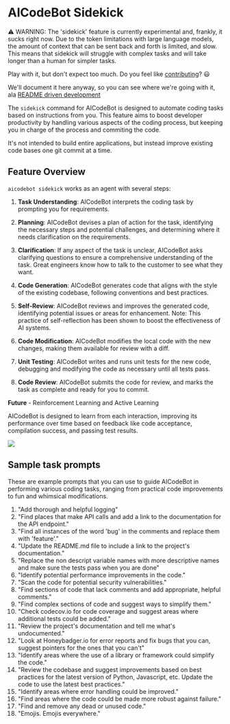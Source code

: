 # AICodeBot Sidekick

⚠️ WARNING: The 'sidekick' feature is currently experimental and, frankly, it sucks right now.
Due to the token limitations with large language models, the amount of context
that can be sent back and forth is limited, and slow. This means that sidekick will struggle with
complex tasks and will take longer than a human for simpler tasks.

Play with it, but don't expect too much. Do you feel like [contributing](../CONTRIBUTING.md)? 😃

We'll document it here anyway, so you can see where we're going with it, ala
[README driven development](https://tom.preston-werner.com/2010/08/23/readme-driven-development.html)

The `sidekick` command for AICodeBot is designed to automate coding
tasks based on instructions from you. This feature aims to boost developer
productivity by handling various aspects of the coding process, but keeping you
in charge of the process and commiting the code.

It's not intended to build entire applications, but instead improve existing
code bases one git commit at a time.

## Feature Overview

`aicodebot sidekick` works as an agent with several steps:

1. **Task Understanding**: AICodeBot interprets the coding task by prompting you
   for requirements.

2. **Planning**: AICodeBot devises a plan of action for the task, identifying
   the necessary steps and potential challenges, and determining where it needs
   clarification on the requirements.

3. **Clarification**: If any aspect of the task is unclear, AICodeBot asks
   clarifying questions to ensure a comprehensive understanding of the task.
   Great engineers know how to talk to the customer to see what they want.

4. **Code Generation**: AICodeBot generates code that aligns with the style of
   the existing codebase, following conventions and best practices.

5. **Self-Review**: AICodeBot reviews and improves the generated code,
   identifying potential issues or areas for enhancement. Note: This practice
   of self-reflection has been shown to boost the effectiveness of AI systems.

6. **Code Modification**: AICodeBot modifies the local code with the new
   changes, making them available for review with a diff.

7. **Unit Testing**: AICodeBot writes and runs unit tests for the new code,
   debugging and modifying the code as necessary until all tests pass.

8. **Code Review**: AICodeBot submits the code for review, and marks the task
    as complete and ready for you to commit.

**Future** - Reinforcement Learning and Active Learning

AICodeBot is designed to learn from each interaction, improving its performance
over time based on feedback like code acceptance, compilation success, and passing
test results.

[![](https://mermaid.ink/img/pako:eNp1lMFuozAQhl9l5JVyaq97yGFXDWSjSEnLhkSrVenBxUNi1djUNq1Q1XffMZg0rZYLgpnf38z8Nn5jpRHI5uxoeXMqNMBhd1-wgxZonedawJ67J9jhcyst1qi9K9gDXF__gIR0OeITJIpbWcmSe2k0VNbUcHBoSRd4CYmhYCv0fRTWuml9wQbEheCyBMT6xoiozKhYprgGf8K-pUjPhsVrQctk1UHusXEwg-TElUJ9RBcBGwJskFsNt1iic9x21EplbN23HXGbsRdH0vIEC3QebprGGk5fM7jJ1iMwWd2HqTRa7hEScnEceDVAEotjhh7aSeepSXiV_tQHH7nDyMqD5zt8kfgKwfN1TRVfPlHz3ZdJMxNwkqtRHTdnaG5LwK0RQbgxJYkuG9wOqMzSmNQReRWMAjIDhiYi5bAnyh8raYoZ7FpN2yI97MkTF1GH_YBaatfaOOvvlivpu8hICZHiY3sEWX1YH5encaZQ3sNd6-loUKleP64PO5-aoSpk3Lmf4-K493_Pe7zsXeSi60dJTF1L_0V8a0ZuiDrfKaQTD5VUav7t-3KxSH99JJKJeDYR30xxVhOJfLLydiJBhv8_kU7Fp5pdfoqzK1Yj_QtS0F3wFlQFo1-tpjMzp1eBFW8VmVnod5Ly1pu80yWbe9viFWsbQUc9lZxukZrNK67cOboU0ht7DmL_uR0unf7uef8H0zJtIQ?type=png)](https://mermaid.live/edit#pako:eNp1lMFuozAQhl9l5JVyaq97yGFXDWSjSEnLhkSrVenBxUNi1djUNq1Q1XffMZg0rZYLgpnf38z8Nn5jpRHI5uxoeXMqNMBhd1-wgxZonedawJ67J9jhcyst1qi9K9gDXF__gIR0OeITJIpbWcmSe2k0VNbUcHBoSRd4CYmhYCv0fRTWuml9wQbEheCyBMT6xoiozKhYprgGf8K-pUjPhsVrQctk1UHusXEwg-TElUJ9RBcBGwJskFsNt1iic9x21EplbN23HXGbsRdH0vIEC3QebprGGk5fM7jJ1iMwWd2HqTRa7hEScnEceDVAEotjhh7aSeepSXiV_tQHH7nDyMqD5zt8kfgKwfN1TRVfPlHz3ZdJMxNwkqtRHTdnaG5LwK0RQbgxJYkuG9wOqMzSmNQReRWMAjIDhiYi5bAnyh8raYoZ7FpN2yI97MkTF1GH_YBaatfaOOvvlivpu8hICZHiY3sEWX1YH5encaZQ3sNd6-loUKleP64PO5-aoSpk3Lmf4-K493_Pe7zsXeSi60dJTF1L_0V8a0ZuiDrfKaQTD5VUav7t-3KxSH99JJKJeDYR30xxVhOJfLLydiJBhv8_kU7Fp5pdfoqzK1Yj_QtS0F3wFlQFo1-tpjMzp1eBFW8VmVnod5Ly1pu80yWbe9viFWsbQUc9lZxukZrNK67cOboU0ht7DmL_uR0unf7uef8H0zJtIQ)

## Sample task prompts

These are example prompts that you can use to guide AICodeBot in performing various coding tasks, ranging from practical code improvements to fun and whimsical modifications.

1. "Add thorough and helpful logging"
1. "Find places that make API calls and add a link to the documentation for the API endpoint."
1. "Find all instances of the word 'bug' in the comments and replace them with 'feature'."
1. "Update the README.md file to include a link to the project's documentation."
1. "Replace the non descript variable names with more descriptive names and make sure the tests pass when you are done"
1. "Identify potential performance improvements in the code."
1. "Scan the code for potential security vulnerabilities."
1. "Find sections of code that lack comments and add appropriate, helpful comments."
1. "Find complex sections of code and suggest ways to simplify them."
1. "Check codecov.io for code coverage and suggest areas where additional tests could be added."
1. "Review the project's documentation and tell me what's undocumented."
1. "Look at Honeybadger.io for error reports and fix bugs that you can, suggest pointers for the ones that you can't"
1. "Identify areas where the use of a library or framework could simplify the code."
1. "Review the codebase and suggest improvements based on best practices for the latest version of Python, Javascript, etc. Update the code to use the latest best practices."
1. "Identify areas where error handling could be improved."
1. "Find areas where the code could be made more robust against failure."
1. "Find and remove any dead or unused code."
1. "Emojis. Emojis everywhere."
